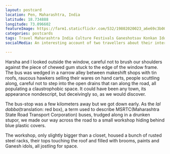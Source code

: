 ```yaml
---
layout: postcard
location: Pen, Maharashtra, India
latitude: 18.734888
longitude: 73.096602
featureImage: https://farm1.staticflickr.com/532/19802020023_a6e69c3b00_c.jpg
categories: postcards
tags: Travel Maharashtra India Culture Festivals Ganeshotsav Konkan Idols RuralIndia
socialMedia: An interesting account of two travellers about their interactions with the idol makers of Pen, Maharashtra

---
```


Harsha and I looked outside the window, careful not to brush our shoulders against the piece of chewed gum stuck to the edge of the window frame. The bus was wedged in a narrow alley between makeshift shops with tin roofs, raucous hawkers selling their wares on hand carts, people scuttling along, careful not to step into the open drains that ran along the road, all populating a claustrophobic space. It could have been any town, its appearance nondescript, but deceivingly so, as we would discover. 

The bus-stop was a few kilometers away but we got down early. As the *lal dabba*(translation: red box), a term used to describe MSRTC(Maharashtra State Road Transport Corporation) buses, trudged along in a drunken stupor, we made our way across the road to a small workshop hiding behind blue plastic covers. 

The workshop, only slightly bigger than a closet, housed a bunch of rusted steel racks, their tops touching the roof and filled with brooms, paints and Ganesh idols, all jostling for space.
